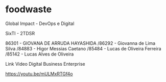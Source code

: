 # foodwaste
Global Impact - DevOps e Digital

SixTI - 2TDSR

86301 - GIOVANA DE ARRUDA HAYASHIDA /86292 - Giovanna de Lima Silva /84883 - Higor Messias Caetano /85484 - Lucas de Oliveira Ferreira /85142 - Lucas Alves de Oliveira

Link Video Digital Business Enterprise

https://youtu.be/mULMxRTGf4o
